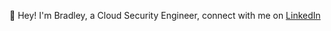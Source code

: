 👋 Hey! I'm Bradley, a Cloud Security Engineer, connect with me on [LinkedIn](https://www.linkedin.com/in/bradley-christian-woods/)
